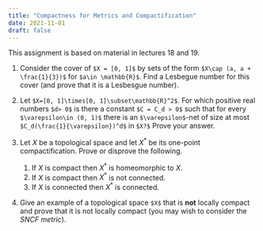 ```yaml
---
title: "Compactness for Metrics and Compactification"
date: 2021-11-01
draft: false
---
```


This assignment is based on material in lectures 18 and 19.

1. Consider the cover of `$X = [0, 1]$` by sets of the form `$X\cap (a, a + \frac{1}{3})$` for `$a\in \mathbb{R}$`. Find a Lesbegue number for this cover (and prove that it is a Lesbesgue number).

2. Let `$X=[0, 1]\times[0, 1]\subset\mathbb{R}^2$`. For which positive real numbers `$d> 0$` is there a constant `$C = C_d > 0$` such that for every `$\varepsilon\in (0, 1)$` there is an `$\varepsilon$`-net of size at most `$C_d(\frac{1}{\varepsilon})^d$` in `$X?$` Prove your answer.

3. Let $X$ be a topological space and let $X^*$ be its one-point compactification. Prove or disprove the following.
    1. If $X$ is compact then $X^*$ is homeomorphic to $X$.
    2. If $X$ is compact then $X^*$ is not connected.
    3. If $X$ is connected then $X^*$ is connected.

4. Give an example of a topological space `$X$` that is __not__ locally compact and prove that it is not locally compact (you may wish to consider the _SNCF metric_).
